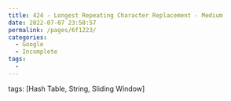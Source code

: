 ```yaml
---
title: 424 - Longest Repeating Character Replacement - Medium
date: 2022-07-07 23:58:57
permalink: /pages/6f1223/
categories:
  - Google
  - Incomplete
tags:
  - 
---
```

tags: [Hash Table, String, Sliding Window]